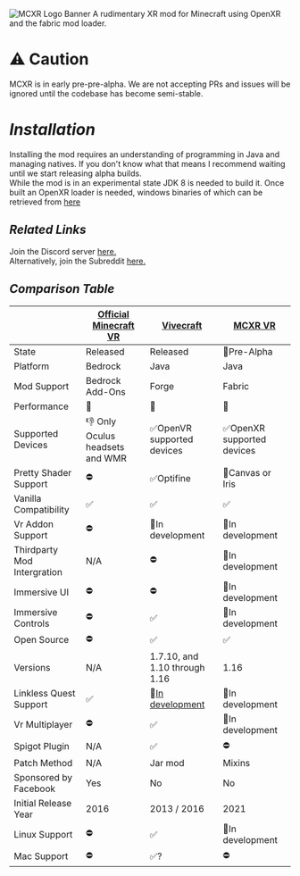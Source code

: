 ![MCXR Logo Banner](https://user-images.githubusercontent.com/51373236/114272119-ad237800-9a0c-11eb-8786-6275555a594b.png)
A rudimentary XR mod for Minecraft using OpenXR and the fabric mod loader.


# ⚠ Caution
MCXR is in early pre-pre-alpha. We are not accepting PRs and issues will be ignored until the codebase has become semi-stable.

# *Installation*
Installing the mod requires an understanding of programming in Java and managing natives. If you don't know what that means I recommend waiting until we start releasing alpha builds.
</br>
While the mod is in an experimental state JDK 8 is needed to build it. Once built an OpenXR loader is needed, windows binaries of which can be retrieved from [here](https://www.nuget.org/packages/OpenXR.Loader/)

## *Related Links*
Join the Discord server [here.](https://discord.gg/fyBye2ptkS) <br/>
Alternatively, join the Subreddit [here.](https://www.reddit.com/r/MinecraftXR/)

## *Comparison Table*


|                             | [Official Minecraft VR](https://www.minecraft.net/en-us/vr)| [Vivecraft](http://www.vivecraft.org/)| [MCXR VR](https://github.com/Sorenon/MCXR) |
| --------------------------- | ------------------------------- | ----------------------------- | ---------------------------- |
| State                       | Released                        | Released                      | 🚧Pre-Alpha                  |
| Platform                    | Bedrock                         | Java                          | Java                         |
| Mod Support                 | Bedrock Add-Ons                 | Forge                         | Fabric                       |
| Performance                 | 🥇                              | 🥉                            | 🥈                           |
| Supported Devices           | 👎 Only Oculus headsets and WMR | ✅OpenVR supported devices     | ✅OpenXR supported devices    |
| Pretty Shader Support       | ⛔                               | ✅Optifine                     | 🚧Canvas or Iris             |
| Vanilla Compatibility       | ✅                               | ✅                             | ✅                            |
| Vr Addon Support            | ⛔                               | 🚧In development             | 🚧In development             |
| Thirdparty Mod Intergration | N/A                             | ⛔                             | 🚧In development             |
| Immersive UI                | ⛔                               | ⛔                             | 🚧In development             |
| Immersive Controls          | ⛔                               | ✅                             | 🚧In development             |
| Open Source                 | ⛔                               | ✅                             | ✅                            |
| Versions                    | N/A                             | 1.7.10, and 1.10 through 1.16 | 1.16                         |
| Linkless Quest Support      | ✅                               | 🚧[In development](https://discord.com/invite/cRdBUaUzcx)      | 🚧In development             |
| Vr Multiplayer              | ⛔                               | ✅                             | 🚧In development             |
| Spigot Plugin               | N/A                             | ✅                             | ⛔                            |
| Patch Method                | N/A                             | Jar mod                       | Mixins                       |
| Sponsored by Facebook       | Yes                             | No                            | No                           |
| Initial Release Year        | 2016                            | 2013 / 2016                   | 2021                         |
| Linux Support                 | ⛔                               | ✅                            | 🚧In development             |
| Mac Support                 | ⛔                               | ✅?                            | ⛔                            |
